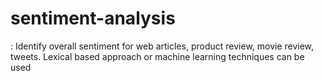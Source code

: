 # sentiment-analysis
: Identify overall sentiment for web articles, product review, movie review, tweets. Lexical based approach or machine learning techniques can be used
